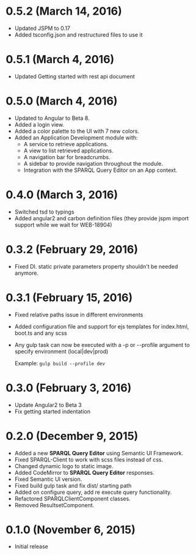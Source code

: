 # 0.5.2 (March 14, 2016)
* Updated JSPM to 0.17
* Added tsconfig.json and restructured files to use it

# 0.5.1 (March 4, 2016)
* Updated Getting started with rest api document

# 0.5.0 (March 4, 2016)
* Updated to Angular to Beta 8.
* Added a login view.
* Added a color palette to the UI with 7 new colors.
* Added an Application Development module with:
    *  A service to retrieve applications.
    *  A view to list retrieved applications.
    *  A navigation bar for breadcrumbs.
    *  A sidebar to provide navigation throughout the module.
    *  Integration with the SPARQL Query Editor on an App context.

# 0.4.0 (March 3, 2016)
* Switched tsd to typings
* Added angular2 and carbon definition files (they provide jspm import support while we wait for WEB-18904)

# 0.3.2 (February 29, 2016)
* Fixed DI. static private parameters property shouldn't be needed anymore.

# 0.3.1 (February 15, 2016)
* Fixed relative paths issue in different environments
* Added configuration file and support for ejs templates for index.html, boot.ts and any scss
* Any gulp task can now be executed with a -p or --profile argument to specify environment (local|dev|prod)
   
   Example: `gulp build --profile dev`

# 0.3.0 (February 3, 2016)
* Update Angular2 to Beta 3
* Fix getting started indentation

# 0.2.0 (December 9, 2015)
* Added a new **SPARQL Query Editor** using Semantic UI Framework.
* Fixed SPARQL-Client to work with scss files instead of css.
* Changed dynamic logo to static image.
* Added CodeMirror to **SPARQL Query Editor** responses.
* Fixed Semantic UI version.
* Fixed build gulp task and fix dist/ starting path	
* Added on configure query, add re execute query functionality.
* Refactored SPARQLClientComponent classes.
* Removed ResultsetComponent.

# 0.1.0 (November 6, 2015)
* Initial release
